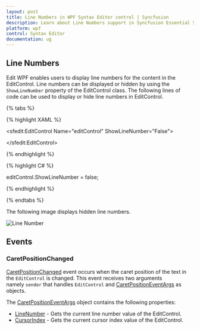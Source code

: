 ```yaml
---
layout: post
title: Line Numbers in WPF Syntax Editor control | Syncfusion
description: Learn about Line Numbers support in Syncfusion Essential Studio WPF Syntax Editor control, its elements and more.
platform: wpf
control: Syntax Editor
documentation: ug
---
```


## Line Numbers

Edit WPF enables users to display line numbers for the content in the EditControl. Line numbers can be displayed or hidden by using the `ShowLineNumber` property of the EditControl class. The following lines of code can be used to display or hide line numbers in EditControl.

{% tabs %}

{% highlight XAML %}

<sfedit:EditControl Name="editControl" ShowLineNumber="False">

</sfedit:EditControl>




{% endhighlight %}

{% highlight C# %}

editControl.ShowLineNumber = false;

{% endhighlight %}

{% endtabs %}

The following image displays hidden line numbers.



![Line Number](Line-Numbers_images/Line-Numbers_img1.jpeg)

## Events

### CaretPositionChanged

[CaretPositionChanged](https://help.syncfusion.com/cr/wpf/Syncfusion.Windows.Edit.EditControl.html#Syncfusion_Windows_Edit_EditControl_CaretPositionChanged) event occurs when the caret position of the text in the `EditControl` is changed.
This event receives two arguments namely `sender` that handles `EditControl` and [CaretPositionEventArgs](https://help.syncfusion.com/cr/wpf/Syncfusion.Windows.Edit.CaretPositionEventArgs.html) as objects.

The [CaretPositionEventArgs](https://help.syncfusion.com/cr/wpf/Syncfusion.Windows.Edit.CaretPositionEventArgs.html) object contains the following properties:

* [LineNumber](https://help.syncfusion.com/cr/wpf/Syncfusion.Windows.Edit.EditControl.html#Syncfusion_Windows_Edit_EditControl_LineNumber) - Gets the current line number value of the EditControl.
* [CursorIndex](https://help.syncfusion.com/cr/wpf/Syncfusion.Windows.Edit.EditControl.html#Syncfusion_Windows_Edit_EditControl_CursorIndex) - Gets the current cursor index value of the EditControl.
